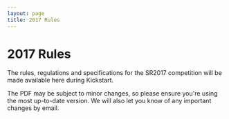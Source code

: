 ```yaml
---
layout: page
title: 2017 Rules
---
```


2017 Rules
==========

<div class="info">The rules, regulations and specifications for the SR2017 competition will be made available here during Kickstart.</div>

The PDF may be subject to minor changes, so please ensure you're using the most up-to-date version.
We will also let you know of any important changes by email.
